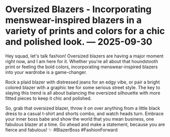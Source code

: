 # Oversized Blazers - Incorporating menswear-inspired blazers in a variety of prints and colors for a chic and polished look. — 2025-09-30

Hey squad, let's talk fashion! Oversized blazers are having a major moment right now, and I am here for it. Whether you're all about that houndstooth print or feeling the bold colors, incorporating menswear-inspired blazers into your wardrobe is a game-changer. 

Rock a plaid blazer with distressed jeans for an edgy vibe, or pair a bright colored blazer with a graphic tee for some serious street style. The key to slaying this trend is all about balancing the oversized silhouette with more fitted pieces to keep it chic and polished.

So, grab that oversized blazer, throw it on over anything from a little black dress to a casual t-shirt and shorts combo, and watch heads turn. Embrace your inner boss babe and show the world that you mean business, one fabulous blazer at a time. Go ahead and make a statement, because you are fierce and fabulous! ✨ #BlazerBoss #FashionForward